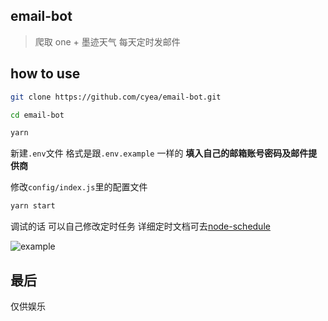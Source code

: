 ## email-bot

> 爬取 one + 墨迹天气 每天定时发邮件

## how to use 

```bash
git clone https://github.com/cyea/email-bot.git

cd email-bot

yarn 

```

新建`.env`文件 格式是跟`.env.example` 一样的 **填入自己的邮箱账号密码及邮件提供商**

修改`config/index.js`里的配置文件

```bash
yarn start
```

调试的话 可以自己修改定时任务 详细定时文档可去[node-schedule](https://github.com/node-schedule/node-schedule) 


![example](https://ws1.sinaimg.cn/large/0079V2lRgy1g0o9zhagglj31qu1bqb29.jpg)
## 最后

仅供娱乐
